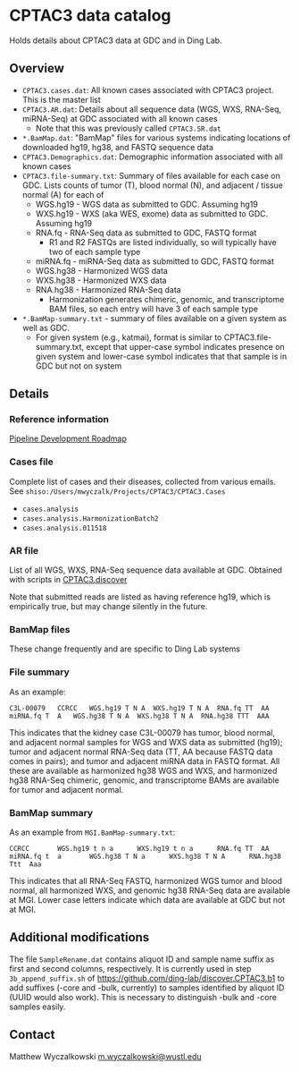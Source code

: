 # CPTAC3 data catalog

Holds details about CPTAC3 data at GDC and in Ding Lab.

## Overview 

* `CPTAC3.cases.dat`: All known cases associated with CPTAC3 project.  This is the master list
* `CPTAC3.AR.dat`: Details about all sequence data (WGS, WXS, RNA-Seq, miRNA-Seq) at GDC associated with all known cases
    * Note that this was previously called `CPTAC3.SR.dat`
* `*.BamMap.dat`: "BamMap" files for various systems indicating locations of downloaded hg19, hg38, and FASTQ sequence data
* `CPTAC3.Demographics.dat`: Demographic information associated with all known cases
* `CPTAC3.file-summary.txt`: Summary of files available for each case on GDC. Lists counts of tumor (T), blood normal (N), and adjacent / tissue normal (A) for each of
    * WGS.hg19 - WGS data as submitted to GDC.  Assuming hg19
    * WXS.hg19 - WXS (aka WES, exome) data as submitted to GDC.  Assuming hg19
    * RNA.fq - RNA-Seq data as submitted to GDC, FASTQ format
        * R1 and R2 FASTQs are listed individually, so will typically have two of each sample type
    * miRNA.fq - miRNA-Seq data as submitted to GDC, FASTQ format
    * WGS.hg38 - Harmonized WGS data
    * WXS.hg38 - Harmonized WXS data
    * RNA.hg38 - Harmonized RNA-Seq data
        * Harmonization generates chimeric, genomic, and transcriptome BAM files, so each entry will have 3 of each sample type
* `*.BamMap-summary.txt` - summary of files available on a given system as well as GDC.
    * For given system (e.g., katmai), format is similar to CPTAC3.file-summary.txt, except that upper-case symbol indicates presence on given system
      and lower-case symbol indicates that that sample is in GDC but not on system


## Details
### Reference information

[Pipeline Development Roadmap](https://docs.google.com/spreadsheets/d/1Q0GdJpyqJAJBAwk7VkI0Jbqtyldnm4qRjwLjxgLLxRE/edit?usp=drive_web&ouid=101417742046588217932)

### Cases file

Complete list of cases and their diseases, collected from various emails.
See `shiso:/Users/mwyczalk/Projects/CPTAC3/CPTAC3.Cases`
* `cases.analysis`
* `cases.analysis.HarmonizationBatch2`
* `cases.analysis.011518`

### AR file

List of all WGS, WXS, RNA-Seq sequence data available at GDC.  Obtained with 
scripts in [CPTAC3.discover](https://github.com/ding-lab/discover.CPTAC3.b1)

Note that submitted reads are listed as having reference hg19, which is empirically
true, but may change silently in the future.

### BamMap files

These change frequently and are specific to Ding Lab systems

### File summary
As an example:
```
C3L-00079   CCRCC   WGS.hg19 T N A  WXS.hg19 T N A  RNA.fq TT  AA   miRNA.fq T  A   WGS.hg38 T N A  WXS.hg38 T N A  RNA.hg38 TTT  AAA
```
This indicates that the kidney case C3L-00079 has tumor, blood normal, and adjacent normal samples for WGS and WXS data as submitted (hg19);
tumor and adjacent normal RNA-Seq data (TT, AA because FASTQ data comes in pairs); and tumor and adjacent miRNA data in FASTQ format.  All
these are available as harmonized hg38 WGS and WXS, and harmonized hg38 RNA-Seq chimeric, genomic, and transcriptome BAMs are available 
for tumor and adjacent normal.

### BamMap summary
As an example from `MGI.BamMap-summary.txt`:
```
CCRCC	    WGS.hg19 t n a	    WXS.hg19 t n a	    RNA.fq TT  AA	    miRNA.fq t  a	    WGS.hg38 T N a	    WXS.hg38 T N A	    RNA.hg38 Ttt  Aaa
```
This indicates that all RNA-Seq FASTQ, harmonized WGS tumor and blood normal, all harmonized WXS, and genomic hg38 RNA-Seq data are available at MGI.
Lower case letters indicate which data are available at GDC but not at MGI. 


## Additional modifications

The file `SampleRename.dat` contains aliquot ID and sample name suffix as first and second columns, respectively.
It is currently used in step `3b_append_suffix.sh` of https://github.com/ding-lab/discover.CPTAC3.b1 to add suffixes (-core and -bulk, currently)
to samples identified by aliquot ID (UUID would also work).  This is necessary to distinguish -bulk and -core samples easily.

## Contact

Matthew Wyczalkowski <m.wyczalkowski@wustl.edu>
